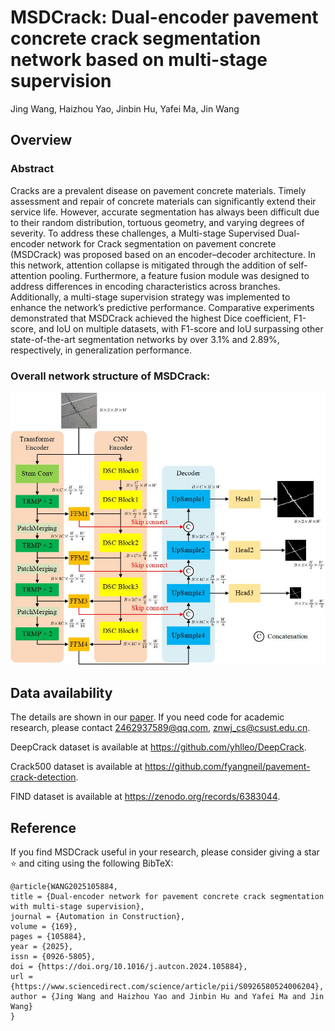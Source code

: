 # MSDCrack: Dual-encoder pavement concrete crack segmentation network based on multi-stage supervision

Jing Wang, Haizhou Yao, Jinbin Hu, Yafei Ma, Jin Wang

## Overview

### Abstract

Cracks are a prevalent disease on pavement concrete materials. Timely assessment and repair of concrete materials can significantly extend their service life. However, accurate segmentation has always been difficult due to their random distribution, tortuous geometry, and varying degrees of severity. To address these challenges, a Multi-stage Supervised Dual-encoder network for Crack segmentation on pavement concrete (MSDCrack) was proposed based on an encoder–decoder architecture. In this network, attention collapse is mitigated through the addition of self-attention pooling. Furthermore, a feature fusion module was designed to address differences in encoding characteristics across branches. Additionally, a multi-stage supervision strategy was implemented to enhance the network’s predictive performance. Comparative experiments demonstrated that MSDCrack achieved the highest Dice coefficient, F1-score, and IoU on multiple datasets, with F1-score and IoU surpassing other state-of-the-art segmentation networks by over 3.1% and 2.89%, respectively, in generalization performance.
 
### Overall network structure of MSDCrack:

<img width="784" alt="MSDCrack" src="https://github.com/Doitatonce/MSDCrack/blob/main/img/overview%20network.jpg">

## Data availability

The details are shown in our [paper](https://doi.org/10.1016/j.autcon.2024.105884). If you need code for academic research, please contact 2462937589@qq.com, znwj_cs@csust.edu.cn.

DeepCrack dataset is available at https://github.com/yhlleo/DeepCrack.

Crack500 dataset is available at https://github.com/fyangneil/pavement-crack-detection.

FIND dataset is available at https://zenodo.org/records/6383044.

## Reference
If you find MSDCrack useful in your research, please consider giving a star ⭐ and citing using the following BibTeX:
```
@article{WANG2025105884,
title = {Dual-encoder network for pavement concrete crack segmentation with multi-stage supervision},
journal = {Automation in Construction},
volume = {169},
pages = {105884},
year = {2025},
issn = {0926-5805},
doi = {https://doi.org/10.1016/j.autcon.2024.105884},
url = {https://www.sciencedirect.com/science/article/pii/S0926580524006204},
author = {Jing Wang and Haizhou Yao and Jinbin Hu and Yafei Ma and Jin Wang}
}
```
